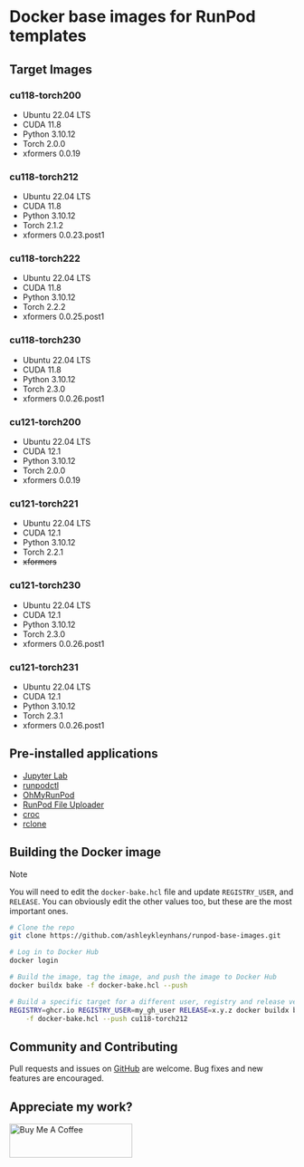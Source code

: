 # Docker base images for RunPod templates

## Target Images

### cu118-torch200

- Ubuntu 22.04 LTS
- CUDA 11.8
- Python 3.10.12
- Torch 2.0.0
- xformers 0.0.19

### cu118-torch212

- Ubuntu 22.04 LTS
- CUDA 11.8
- Python 3.10.12
- Torch 2.1.2
- xformers 0.0.23.post1

### cu118-torch222

- Ubuntu 22.04 LTS
- CUDA 11.8
- Python 3.10.12
- Torch 2.2.2
- xformers 0.0.25.post1

### cu118-torch230

- Ubuntu 22.04 LTS
- CUDA 11.8
- Python 3.10.12
- Torch 2.3.0
- xformers 0.0.26.post1

### cu121-torch200

- Ubuntu 22.04 LTS
- CUDA 12.1
- Python 3.10.12
- Torch 2.0.0
- xformers 0.0.19

### cu121-torch221

- Ubuntu 22.04 LTS
- CUDA 12.1
- Python 3.10.12
- Torch 2.2.1
- ~~xformers~~

### cu121-torch230

- Ubuntu 22.04 LTS
- CUDA 12.1
- Python 3.10.12
- Torch 2.3.0
- xformers 0.0.26.post1

### cu121-torch231

- Ubuntu 22.04 LTS
- CUDA 12.1
- Python 3.10.12
- Torch 2.3.1
- xformers 0.0.26.post1


## Pre-installed applications

* [Jupyter Lab](https://github.com/jupyterlab/jupyterlab)
* [runpodctl](https://github.com/runpod/runpodctl)
* [OhMyRunPod](https://github.com/kodxana/OhMyRunPod)
* [RunPod File Uploader](https://github.com/kodxana/RunPod-FilleUploader)
* [croc](https://github.com/schollz/croc)
* [rclone](https://rclone.org/)

## Building the Docker image

> [!NOTE]
> You will need to edit the `docker-bake.hcl` file and update `REGISTRY_USER`,
> and `RELEASE`.  You can obviously edit the other values too, but these
> are the most important ones.

```bash
# Clone the repo
git clone https://github.com/ashleykleynhans/runpod-base-images.git

# Log in to Docker Hub
docker login

# Build the image, tag the image, and push the image to Docker Hub
docker buildx bake -f docker-bake.hcl --push

# Build a specific target for a different user, registry and release version
REGISTRY=ghcr.io REGISTRY_USER=my_gh_user RELEASE=x.y.z docker buildx bake \
    -f docker-bake.hcl --push cu118-torch212
```

## Community and Contributing

Pull requests and issues on [GitHub](https://github.com/ashleykleynhans/runpod-base-images)
are welcome. Bug fixes and new features are encouraged.

## Appreciate my work?

<a href="https://www.buymeacoffee.com/ashleyk" target="_blank"><img src="https://cdn.buymeacoffee.com/buttons/v2/default-yellow.png" alt="Buy Me A Coffee" style="height: 60px !important;width: 217px !important;" ></a>
